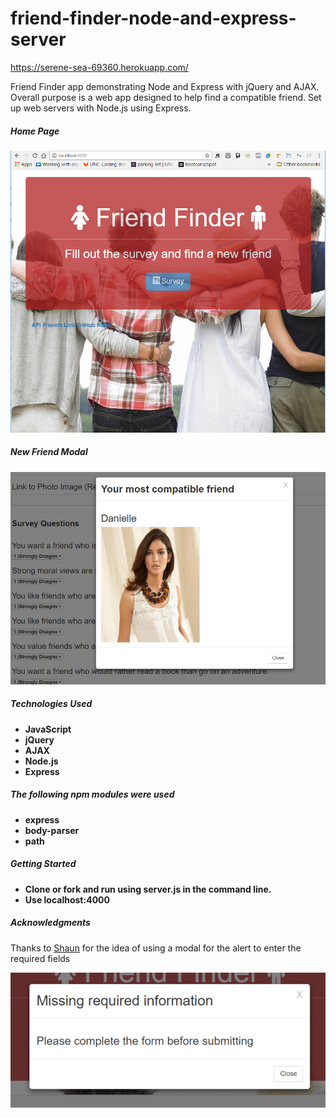 # friend-finder-node-and-express-server
https://serene-sea-69360.herokuapp.com/

Friend Finder app demonstrating Node and Express with jQuery and AJAX.
Overall purpose is a web app designed to help find a compatible friend.
Set up web servers with Node.js using Express.

##### Home Page
![Friend Finder Home Page](/images-readme/friend.PNG?raw=true)

##### New Friend Modal
![New Friend Modal](/images-readme/friendmodal.PNG?rqw=true)

##### Technologies Used
* **JavaScript**
* **jQuery**
* **AJAX**
* **Node.js**
* **Express**

##### The following npm modules were used
* **express**
* **body-parser**
* **path**

##### Getting Started
* **Clone or fork and run using server.js in the command line.**
* **Use localhost:4000**

##### Acknowledgments
Thanks to [Shaun](https://github.com/fullers) for the idea of using a modal for the alert to enter the required fields

![Alert Modal](/images-readme/alert.PNG?raw=true)
